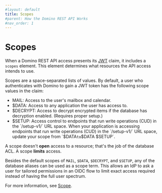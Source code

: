 ```yaml
---
#layout: default
title: Scopes
#parent: How the Domino REST API Works
#nav_order: 1
---
```


# Scopes

When a Domino REST API access presents its [JWT](https://jwt.io/) claim, it includes a `scopes` element.
This element determines what resources the API access intends to use.

Scopes are a space-separated lists of values. By default, a user who authenticates with Domino to gain a JWT token has the following scope values in the claim:

- MAIL: Access to the user's mailbox and calendar.
- $DATA: Access to any application the user has access to.
- $DECRYPT: Access to decrypt encrypted items if the database has decryption enabled. (Requires proper setup.)
- $SETUP: Access control to endpoints that run write operations (CUD) in the `/setup-v1/` URL space. When your application is accessing endpoints that run write operations (CUD) in the `/setup-v1/` URL space, update your scope from `$DATA` to `$DATA $SETUP`.

A scope doesn't **open** access to a resource; that's the job of the database ACL. A scope **limits** access.

Besides the default scopes of `MAIL`, `$DATA`, `$DECRYPT`, and `$SETUP`, any of the database aliases can be used as a scope term. This allows an IdP to ask a user for tailored permissions in an OIDC flow to limit exact access required instead of having the full user spectrum.

For more information, see [Scope](../../topicguides/understanding.md#databases-schemas-and-scopes).
